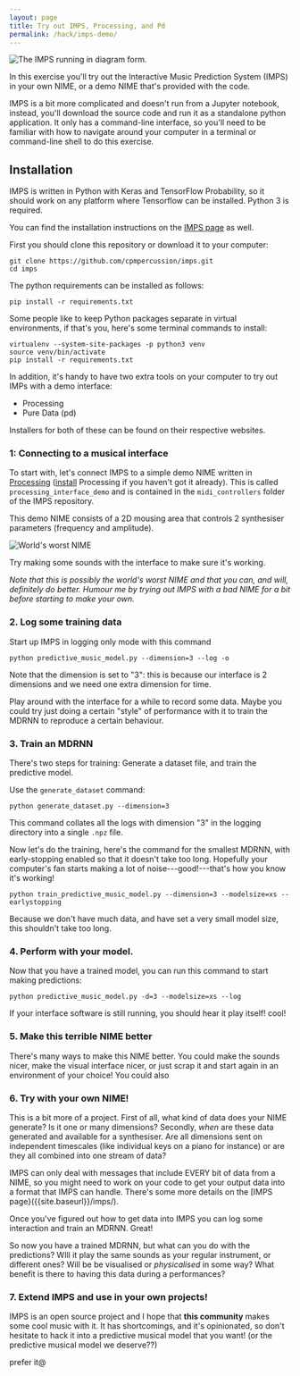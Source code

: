 ```yaml
---
layout: page
title: Try out IMPS, Processing, and Pd
permalink: /hack/imps-demo/
---
```


![The IMPS running in diagram form.]({{site.baseurl}}/assets/IMPS_connection_example.png)

In this exercise you'll try out the Interactive Music Prediction
System (IMPS) in your own NIME, or a demo NIME that's provided with
the code.

IMPS is a bit more complicated and doesn't run from a Jupyter
notebook, instead, you'll download the source code and run it as a
standalone python application. It only has a command-line interface,
so you'll need to be familiar with how to navigate around your
computer in a terminal or command-line shell to do this exercise.

## Installation

IMPS is written in Python with Keras and TensorFlow Probability, so it
should work on any platform where Tensorflow can be installed. Python
3 is required.

You can find the installation instructions on
the [IMPS page]({{site.baserul}}/imps/) as well.

First you should clone this repository or download it to your computer:

    git clone https://github.com/cpmpercussion/imps.git
    cd imps

The python requirements can be installed as follows:

    pip install -r requirements.txt

Some people like to keep Python packages separate in virtual environments, if that's you, here's some terminal commands to install:

    virtualenv --system-site-packages -p python3 venv
    source venv/bin/activate
    pip install -r requirements.txt
    
    
In addition, it's handy to have two extra tools on your computer to
try out IMPs with a demo interface:

- Processing
- Pure Data (pd)

Installers for both of these can be found on their respective websites.

### 1: Connecting to a musical interface

To start with, let's connect IMPS to a simple demo NIME written in
[Processing](https://processing.org/download/)
([install](https://processing.org/download/) Processing if you haven't
got it already). This is called `processing_interface_demo` and is
contained in the `midi_controllers` folder of the IMPS repository.

This demo NIME consists of a 2D mousing area that controls 2
synthesiser parameters (frequency and amplitude).

![World's worst NIME]({{site.baseurl}}/assets/hack/imps-simple-interface.png)

Try making some sounds with the interface to make sure it's working.

_Note that this is possibly the world's worst NIME and that you can, and will, definitely do
better. Humour me by trying out IMPS with a bad NIME for a bit before
starting to make your own._

### 2. Log some training data

Start up IMPS in logging only mode with this command

    python predictive_music_model.py --dimension=3 --log -o

Note that the dimension is set to "3": this is because our interface
is 2 dimensions and we need one extra dimension for time.

Play around with the interface for a while to record some data. Maybe
you could try just doing a certain "style" of performance with it to
train the MDRNN to reproduce a certain behaviour.

### 3. Train an MDRNN

There's two steps for training: Generate a dataset file, and train the predictive model.

Use the `generate_dataset` command:

    python generate_dataset.py --dimension=3
    
This command collates all the logs with dimension "3" in the logging
directory into a single `.npz` file.

Now let's do the training, here's the command for the smallest MDRNN,
with early-stopping enabled so that it doesn't take too long.
Hopefully your computer's fan starts making a lot of
noise---good!---that's how you know it's working!

    python train_predictive_music_model.py --dimension=3 --modelsize=xs --earlystopping
    
Because we don't have much data, and have set a very small model size, this shouldn't take too long.

### 4. Perform with your model.

Now that you have a trained model, you can run this command to start making predictions:

    python predictive_music_model.py -d=3 --modelsize=xs --log

If your interface software is still running, you should hear it play
itself! cool!

### 5. Make this terrible NIME better

There's many ways to make this NIME better. You could make the sounds
nicer, make the visual interface nicer, or just scrap it and start
again in an environment of your choice! You could also 

### 6. Try with your own NIME!

This is a bit more of a project. First of all, what kind of data does
your NIME generate? Is it one or many dimensions? Secondly, _when_ are
these data generated and available for a synthesiser. Are all
dimensions sent on independent timescales (like individual keys on a
piano for instance) or are they all combined into one stream of data?

IMPS can only deal with messages that include EVERY bit of data from a
NIME, so you might need to work on your code to get your output data into a format
that IMPS can handle. There's some more details on the [IMPS
page}({{site.baseurl}}/imps/).

Once you've figured out how to get data into IMPS you can log some
interaction and train an MDRNN. Great!

So now you have a trained MDRNN, but what can you do with the
predictions? WIll it play the same sounds as your regular instrument,
or different ones? Will be be visualised or _physicalised_ in some
way? What benefit is there to having this data during a performances?

### 7. Extend IMPS and use in your own projects!

IMPS is an open source project and I hope that **this community**
makes some cool music with it. It has shortcomings, and it's
opinionated, so don't hesitate to hack it into a predictive musical
model that you want! (or the predictive musical model we deserve??)

prefer it@
